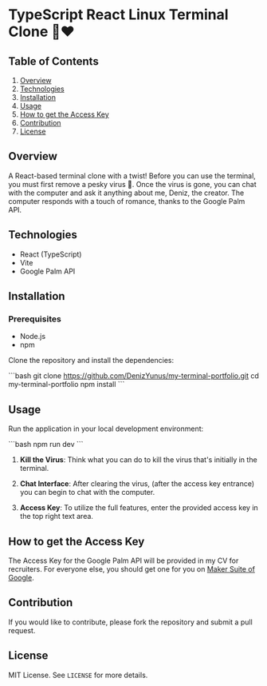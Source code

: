 # TypeScript React Linux Terminal Clone 🐧❤️

## Table of Contents
1. [Overview](#overview)
2. [Technologies](#technologies)
3. [Installation](#installation)
4. [Usage](#usage)
5. [How to get the Access Key](#how-to-get-the-access-key)
6. [Contribution](#contribution)
7. [License](#license)

## Overview

A React-based terminal clone with a twist! Before you can use the terminal, you must first remove a pesky virus 🦠. Once the virus is gone, you can chat with the computer and ask it anything about me, Deniz, the creator. The computer responds with a touch of romance, thanks to the Google Palm API.

## Technologies

- React (TypeScript)
- Vite
- Google Palm API

## Installation

### Prerequisites
- Node.js
- npm

Clone the repository and install the dependencies:

\```bash
git clone https://github.com/DenizYunus/my-terminal-portfolio.git
cd my-terminal-portfolio
npm install
\```

## Usage

Run the application in your local development environment:

\```bash
npm run dev
\```

1. **Kill the Virus**: Think what you can do to kill the virus that's initially in the terminal.

2. **Chat Interface**: After clearing the virus, (after the access key entrance) you can begin to chat with the computer.

3. **Access Key**: To utilize the full features, enter the provided access key in the top right text area.

## How to get the Access Key

The Access Key for the Google Palm API will be provided in my CV for recruiters. For everyone else, you should get one for you on [Maker Suite of Google](https://makersuite.google.com/app/apikey). 

## Contribution

If you would like to contribute, please fork the repository and submit a pull request.

## License

MIT License. See `LICENSE` for more details.

